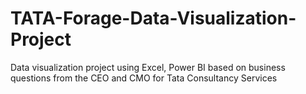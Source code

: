 # TATA-Forage-Data-Visualization-Project
Data visualization project using Excel, Power BI based on business questions from the CEO and CMO for Tata Consultancy Services

